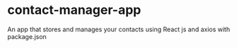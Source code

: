 # contact-manager-app
An app that stores and manages your contacts using React js and axios with package.json
